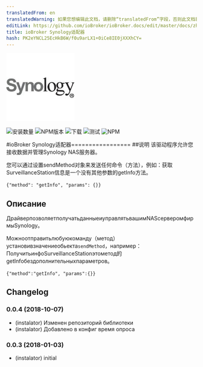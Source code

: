 ```yaml
---
translatedFrom: en
translatedWarning: 如果您想编辑此文档，请删除“translatedFrom”字段，否则此文档将再次自动翻译
editLink: https://github.com/ioBroker/ioBroker.docs/edit/master/docs/zh-cn/adapterref/iobroker.synology/README.md
title: ioBroker Synology适配器
hash: PK2eYNCL25EcHkB6W/f0u9arLX1+0iCe8IE0jXXXhCY=
---
```

![商标](../../../en/adapterref/iobroker.synology/admin/synology.png)

![安装数量](http://iobroker.live/badges/synology-stable.svg)
![NPM版本](http://img.shields.io/npm/v/iobroker.synology.svg)
![下载](https://img.shields.io/npm/dm/iobroker.synology.svg)
![测试](http://img.shields.io/travis/instalator/ioBroker.synology/master.svg)
![NPM](https://nodei.co/npm/iobroker.synology.png?downloads=true)

#ioBroker Synology适配器=================
##说明
该驱动程序允许您接收数据并管理Synology NAS服务器。

您可以通过设置sendMethod对象来发送任何命令（方法），例如：获取SurveillanceStation信息是一个没有其他参数的getInfo方法。

```{"method": "getInfo", "params": {}}```

## Описание
ДрайверпозволяетполучатьданныеиуправлятьвашимNASсерверомфирмыSynology。

Можноотправитьлюбуюкоманду（метод）установивзначениеобьекта```sendMethod```，например：ПолучитьинфоSurveillanceStationэтометод的getInfoбездополнительныхпараметров。

```{"method":"getInfo", "params":{}}```

## Changelog

### 0.0.4 (2018-10-07)
* (instalator) Изменен репозиторий библиотеки
* (instalator) Добавлено в конфиг время опроса

### 0.0.3 (2018-01-03)
* (instalator) initial